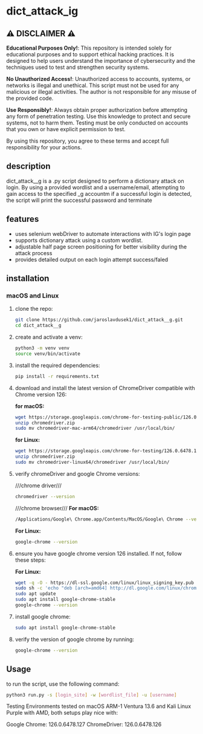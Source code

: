 # dict_attack_ig

## ⚠️ DISCLAIMER ⚠️

**Educational Purposes Only!**: This repository is intended solely for educational purposes and to support ethical hacking practices. It is designed to help users understand the importance of cybersecurity and the techniques used to test and strengthen security systems.

**No Unauthorized Access!**: Unauthorized access to accounts, systems, or networks is illegal and unethical. This script must not be used for any malicious or illegal activities. The author is not responsible for any misuse of the provided code.

**Use Responsibly!**: Always obtain proper authorization before attempting any form of penetration testing. Use this knowledge to protect and secure systems, not to harm them. Testing must be only conducted on accounts that you own or have explicit permission to test.

By using this repository, you agree to these terms and accept full responsibility for your actions.

## description
dict_attack__g is a .py script designed to perform a dictionary attack on login. By using a provided wordlist and a username/email, attempting to gain access to the specified _g accountm if a successful login is detected, the script will print the successful password and terminate

## features
- uses selenium webDriver to automate interactions with IG's login page
- supports dictionary attack using a custom wordlist.
- adjustable half page screen positioning for better visibility during the attack process
- provides detailed output on each login attempt success/faled

## installation

### macOS and Linux
1. clone the repo:

    ```sh
    git clone https://github.com/jaroslavdusek1/dict_attack__g.git
    cd dict_attack__g
    ```

2. create and activate a venv:

    ```sh
    python3 -m venv venv
    source venv/bin/activate
    ```

3. install the required dependencies:

    ```sh
    pip install -r requirements.txt
    ```

4. download and install the latest version of ChromeDriver compatible with Chrome version 126:

    **for macOS:**

    ```sh
    wget https://storage.googleapis.com/chrome-for-testing-public/126.0.6478.126/mac-arm64/chromedriver-mac-arm64.zipzip -O chromedriver.zip
    unzip chromedriver.zip
    sudo mv chromedriver-mac-arm64/chromedriver /usr/local/bin/
    ```

    **for Linux:**

    ```sh
    wget https://storage.googleapis.com/chrome-for-testing/126.0.6478.126/linux64/chromedriver-linux64.zip -O chromedriver.zip
    unzip chromedriver.zip
    sudo mv chromedriver-linux64/chromedriver /usr/local/bin/
    ```

5. verify chromeDriver and google Chrome versions:
    
    ///chrome driver///
    ```sh
    chromedriver --version
    ```

    ///chrome browser///
    **For macOS:**

    ```sh
    /Applications/Google\ Chrome.app/Contents/MacOS/Google\ Chrome --version
    ```

    **For Linux:**

    ```sh
    google-chrome --version
    ```

6. ensure you have google chrome version 126 installed. If not, follow these steps:

    **For Linux:**

    ```sh
    wget -q -O - https://dl-ssl.google.com/linux/linux_signing_key.pub | sudo apt-key add -
    sudo sh -c 'echo "deb [arch=amd64] http://dl.google.com/linux/chrome/deb/ stable main" >> /etc/apt/sources.list.d/google-chrome.list'
    sudo apt update
    sudo apt install google-chrome-stable
    google-chrome --version
    ```

7. install google chrome:

    ```sh
    sudo apt install google-chrome-stable
    ```

8. verify the version of google chrome by running:

    ```sh
    google-chrome --version
    ```

## Usage

to run the script, use the following command:

```sh
python3 run.py -s [login_site] -w [wordlist_file] -u [username]
```

Testing Environments
tested on macOS ARM-1 Ventura 13.6 and Kali Linux Purple with AMD, both setups play nice with:

Google Chrome: 126.0.6478.127
ChromeDriver: 126.0.6478.126
